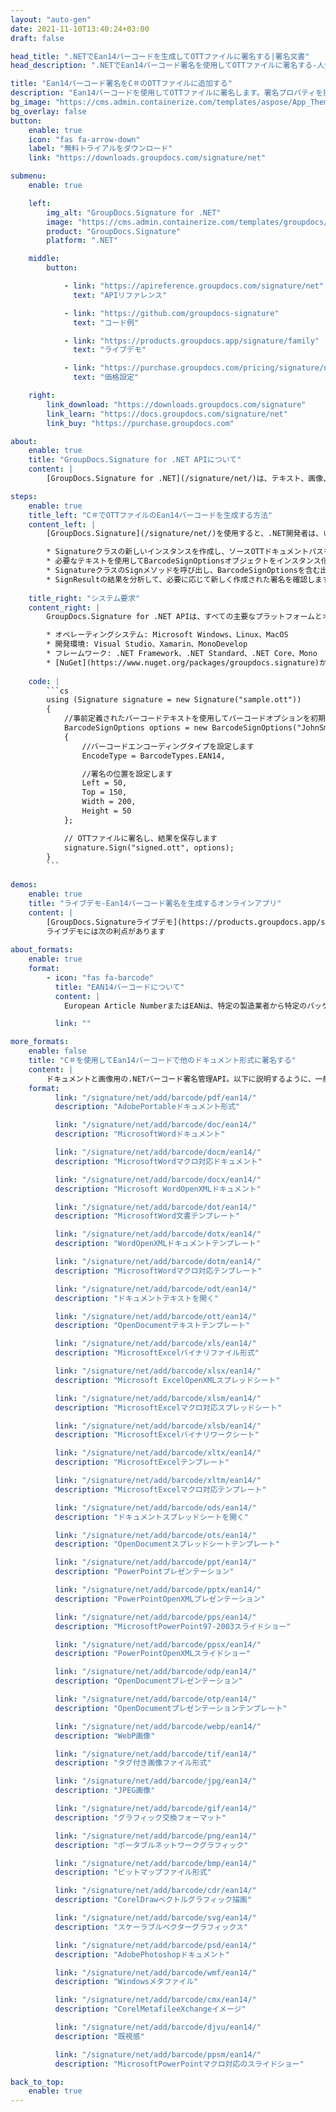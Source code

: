 ```yaml
---
layout: "auto-gen"
date: 2021-11-10T13:40:24+03:00
draft: false

head_title: ".NETでEan14バーコードを生成してOTTファイルに署名する|署名文書"
head_description: ".NETでEan14バーコード署名を使用してOTTファイルに署名する-人気のあるビジネスドキュメントや画像ファイル形式にバーコードを追加します."

title: "Ean14バーコード署名をC＃のOTTファイルに追加する"
description: "Ean14バーコードを使用してOTTファイルに署名します。署名プロパティを操作し、ニーズに合ったドキュメント内で高度な署名オプションを設定します."
bg_image: "https://cms.admin.containerize.com/templates/aspose/App_Themes/V3/images/bg/header1.png"
bg_overlay: false
button:
    enable: true
    icon: "fas fa-arrow-down"
    label: "無料トライアルをダウンロード"
    link: "https://downloads.groupdocs.com/signature/net"

submenu:
    enable: true

    left:
        img_alt: "GroupDocs.Signature for .NET"
        image: "https://cms.admin.containerize.com/templates/groupdocs/images/product-logos/90x90-noborder/groupdocs-signature-net.png"
        product: "GroupDocs.Signature"
        platform: ".NET"

    middle:
        button:

            - link: "https://apireference.groupdocs.com/signature/net"
              text: "APIリファレンス"

            - link: "https://github.com/groupdocs-signature"
              text: "コード例"

            - link: "https://products.groupdocs.app/signature/family"
              text: "ライブデモ"

            - link: "https://purchase.groupdocs.com/pricing/signature/net"
              text: "価格設定"

    right:
        link_download: "https://downloads.groupdocs.com/signature"
        link_learn: "https://docs.groupdocs.com/signature/net"
        link_buy: "https://purchase.groupdocs.com"

about:
    enable: true
    title: "GroupDocs.Signature for .NET APIについて"
    content: |
        [GroupDocs.Signature for .NET](/signature/net/)は、テキスト、画像、バーコード、スタンプ、フォームフィールド、QRコード、メタデータなどのさまざまな署名タイプを使用してデジタルドキュメントに電子署名するネイティブ.NETAPIです。ユーザーは、PDF、Microsoft Word、Excelワークシート、PowerPointプレゼンテーション、Adobe Photoshop、メタファイル、および画像ファイル形式内のデジタル署名を追加、編集、検証、削除、および検索でき、必要に応じて署名プロパティをカスタマイズするための追加サポートがあります。

steps:
    enable: true
    title_left: "C＃でOTTファイルのEan14バーコードを生成する方法"
    content_left: |
        [GroupDocs.Signature](/signature/net/)を使用すると、.NET開発者は、いくつかの簡単な手順を実行することで、アプリケーション内のOTTファイルにEan14バーコードを簡単に追加できます。

        * Signatureクラスの新しいインスタンスを作成し、ソースOTTドキュメントパスをコンストラクターパラメーターとして渡します。
        * 必要なテキストを使用してBarcodeSignOptionsオブジェクトをインスタンス化し、EncodeTypeプロパティをEAN14に設定します。
        * SignatureクラスのSignメソッドを呼び出し、BarcodeSignOptionsを含む出力OTTファイル名を渡します。
        * SignResultの結果を分析して、必要に応じて新しく作成された署名を確認します。
        
    title_right: "システム要求"
    content_right: |
        GroupDocs.Signature for .NET APIは、すべての主要なプラットフォームとオペレーティングシステムでサポートされています。以下のコードを実行する前に、システムに次の前提条件がインストールされていることを確認してください。

        * オペレーティングシステム: Microsoft Windows、Linux、MacOS
        * 開発環境: Visual Studio、Xamarin、MonoDevelop
        * フレームワーク: .NET Framework、.NET Standard、.NET Core、Mono
        * [NuGet](https://www.nuget.org/packages/groupdocs.signature)からGroupDocs.Signaturefor.NETの最新バージョンをダウンロードします
        
    code: |
        ```cs
        using (Signature signature = new Signature("sample.ott"))
        {
            //事前定義されたバーコードテキストを使用してバーコードオプションを初期化します
            BarcodeSignOptions options = new BarcodeSignOptions("JohnSmith")
            {
                //バーコードエンコーディングタイプを設定します
                EncodeType = BarcodeTypes.EAN14,

                //署名の位置を設定します
                Left = 50,
                Top = 150,
                Width = 200,
                Height = 50
            };

            // OTTファイルに署名し、結果を保存します 
            signature.Sign("signed.ott", options);
        }
        ```
        
demos:
    enable: true
    title: "ライブデモ-Ean14バーコード署名を生成するオンラインアプリ"
    content: |
        [GroupDocs.Signatureライブデモ](https://products.groupdocs.app/signature/family)サイトにアクセスして、今すぐOTTファイルにEan14バーコードを追加してください。  
        ライブデモには次の利点があります
        
about_formats:
    enable: true
    format:
        - icon: "fas fa-barcode"
          title: "EAN14バーコードについて"
          content: |
            European Article NumberまたはEANは、特定の製造業者から特定のパッケージ構成で特定の小売製品タイプを識別するために世界貿易で使用されるバーコード記号と番号付けシステムを説明する標準です。

          link: ""

more_formats:
    enable: false
    title: "C＃を使用してEan14バーコードで他のドキュメント形式に署名する"
    content: |
        ドキュメントと画像用の.NETバーコード署名管理API。以下に説明するように、一般的なファイル形式のいくつかにバーコード署名を追加します。
    format: 
          link: "/signature/net/add/barcode/pdf/ean14/"
          description: "AdobePortableドキュメント形式"

          link: "/signature/net/add/barcode/doc/ean14/"
          description: "MicrosoftWordドキュメント"

          link: "/signature/net/add/barcode/docm/ean14/"
          description: "MicrosoftWordマクロ対応ドキュメント"

          link: "/signature/net/add/barcode/docx/ean14/"
          description: "Microsoft WordOpenXMLドキュメント"

          link: "/signature/net/add/barcode/dot/ean14/"
          description: "MicrosoftWord文書テンプレート"

          link: "/signature/net/add/barcode/dotx/ean14/"
          description: "WordOpenXMLドキュメントテンプレート"

          link: "/signature/net/add/barcode/dotm/ean14/"
          description: "MicrosoftWordマクロ対応テンプレート"       

          link: "/signature/net/add/barcode/odt/ean14/"
          description: "ドキュメントテキストを開く"

          link: "/signature/net/add/barcode/ott/ean14/"
          description: "OpenDocumentテキストテンプレート"

          link: "/signature/net/add/barcode/xls/ean14/"
          description: "MicrosoftExcelバイナリファイル形式"

          link: "/signature/net/add/barcode/xlsx/ean14/"
          description: "Microsoft ExcelOpenXMLスプレッドシート"

          link: "/signature/net/add/barcode/xlsm/ean14/"
          description: "MicrosoftExcelマクロ対応スプレッドシート"

          link: "/signature/net/add/barcode/xlsb/ean14/"
          description: "MicrosoftExcelバイナリワークシート"

          link: "/signature/net/add/barcode/xltx/ean14/"
          description: "MicrosoftExcelテンプレート"

          link: "/signature/net/add/barcode/xltm/ean14/"
          description: "MicrosoftExcelマクロ対応テンプレート"

          link: "/signature/net/add/barcode/ods/ean14/"
          description: "ドキュメントスプレッドシートを開く"

          link: "/signature/net/add/barcode/ots/ean14/"
          description: "OpenDocumentスプレッドシートテンプレート"

          link: "/signature/net/add/barcode/ppt/ean14/"
          description: "PowerPointプレゼンテーション"

          link: "/signature/net/add/barcode/pptx/ean14/"
          description: "PowerPointOpenXMLプレゼンテーション"

          link: "/signature/net/add/barcode/pps/ean14/"
          description: "MicrosoftPowerPoint97-2003スライドショー"

          link: "/signature/net/add/barcode/ppsx/ean14/"
          description: "PowerPointOpenXMLスライドショー"                              

          link: "/signature/net/add/barcode/odp/ean14/"
          description: "OpenDocumentプレゼンテーション"

          link: "/signature/net/add/barcode/otp/ean14/"
          description: "OpenDocumentプレゼンテーションテンプレート"

          link: "/signature/net/add/barcode/webp/ean14/"
          description: "WebP画像"

          link: "/signature/net/add/barcode/tif/ean14/"
          description: "タグ付き画像ファイル形式"

          link: "/signature/net/add/barcode/jpg/ean14/"
          description: "JPEG画像"

          link: "/signature/net/add/barcode/gif/ean14/"
          description: "グラフィック交換フォーマット"

          link: "/signature/net/add/barcode/png/ean14/"
          description: "ポータブルネットワークグラフィック"

          link: "/signature/net/add/barcode/bmp/ean14/"
          description: "ビットマップファイル形式"

          link: "/signature/net/add/barcode/cdr/ean14/"
          description: "CorelDrawベクトルグラフィック描画"

          link: "/signature/net/add/barcode/svg/ean14/"
          description: "スケーラブルベクターグラフィックス"

          link: "/signature/net/add/barcode/psd/ean14/"
          description: "AdobePhotoshopドキュメント"

          link: "/signature/net/add/barcode/wmf/ean14/"
          description: "Windowsメタファイル"        

          link: "/signature/net/add/barcode/cmx/ean14/"
          description: "CorelMetafileeXchangeイメージ"

          link: "/signature/net/add/barcode/djvu/ean14/"
          description: "既視感"

          link: "/signature/net/add/barcode/ppsm/ean14/"
          description: "MicrosoftPowerPointマクロ対応のスライドショー"

back_to_top:
    enable: true
---
```

